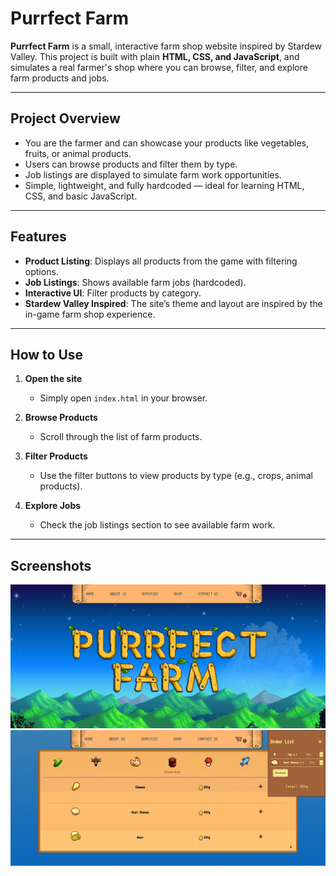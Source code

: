 # Purrfect Farm

**Purrfect Farm** is a small, interactive farm shop website inspired by Stardew Valley. This project is built with plain **HTML, CSS, and JavaScript**, and simulates a real farmer's shop where you can browse, filter, and explore farm products and jobs.

---

## Project Overview

- You are the farmer and can showcase your products like vegetables, fruits, or animal products.  
- Users can browse products and filter them by type.  
- Job listings are displayed to simulate farm work opportunities.  
- Simple, lightweight, and fully hardcoded — ideal for learning HTML, CSS, and basic JavaScript.

---

## Features

- **Product Listing**: Displays all products from the game with filtering options.  
- **Job Listings**: Shows available farm jobs (hardcoded).  
- **Interactive UI**: Filter products by category.  
- **Stardew Valley Inspired**: The site’s theme and layout are inspired by the in-game farm shop experience.  

---

## How to Use

1. **Open the site**  
   - Simply open `index.html` in your browser.  

2. **Browse Products**  
   - Scroll through the list of farm products.  

3. **Filter Products**  
   - Use the filter buttons to view products by type (e.g., crops, animal products).  

4. **Explore Jobs**  
   - Check the job listings section to see available farm work.

---

## Screenshots

![Home Page](./purrfect.png)
![Products Page](./purrfect2.png)
